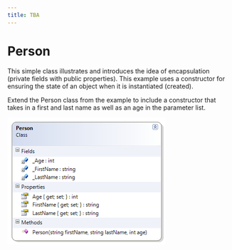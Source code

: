 ```yaml
---
title: TBA
---
```

# Person

This simple class illustrates and introduces the idea of encapsulation (private fields with public properties). This example uses a constructor for ensuring the state of an object when it is instantiated (created).

Extend the Person class from the example to include a constructor that takes in a first and last name as well as an age in the parameter list.

![Person Class Diagram](./C-Person-2.png)
